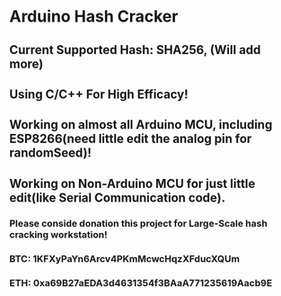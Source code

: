 # Arduino Hash Cracker

## Current Supported Hash: SHA256, (Will add more)

## Using C/C++ For High Efficacy!

## Working on almost all Arduino MCU, including ESP8266(need little edit the analog pin for randomSeed)!

## Working on Non-Arduino MCU for just little edit(like Serial Communication code).

### Please conside donation this project for Large-Scale hash cracking workstation!

### BTC: 1KFXyPaYn6Arcv4PKmMcwcHqzXFducXQUm

### ETH: 0xa69B27aEDA3d4631354f3BAaA771235619Aacb9E
